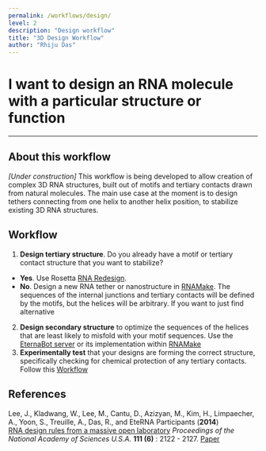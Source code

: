 ```yaml
---
permalink: /workflows/design/
level: 2
description: "Design workflow"
title: "3D Design Workflow"
author: "Rhiju Das"
---
```


# I want to design an RNA molecule with a particular structure or function

<hr/>

## About this workflow
*[Under construction]* This workflow is being developed to allow creation of complex 3D RNA structures, built out of motifs and tertiary contacts drawn from natural molecules. The main use case at the moment is to design tethers connecting from one helix to another helix position, to stabilize existing 3D RNA structures.


## Workflow

1. **Design tertiary structure**. Do you already have a motif or tertiary contact structure that you want to stabilize?  
 + __Yes__. Use Rosetta [RNA Redesign](/RNADesign). 
 + __No__. Design a new RNA tether or nanostructure in [RNAMake](RNAmake/). The sequences of the internal junctions and tertiary contacts will be defined by the motifs, but the helices will be arbitrary. If you want to just find alternative
2. **Design secondary structure**  to optimize the sequences of the helices that are least likely to misfold with your motif sequences.  Use the [EternaBot server](http://eternabot.cmu.edu/) or its implementation within [RNAMake](RNAmake/)
3. **Experimentally test** that your designs are forming the correct structure, specifically checking for chemical protection of any tertiary contacts. Follow this [Workflow](/workflows/from_scratch/)

 
## References
>
Lee, J., Kladwang, W., Lee, M., Cantu, D., Azizyan, M., Kim, H., Limpaecher, A., Yoon, S., Treuille, A., Das, R., and EteRNA Participants (**2014**) 
<br/>
[RNA design rules from a massive open laboratory](http://www.pnas.org/content/111/6/2122) 
*Proceedings of the National Academy of Sciences U.S.A.* **111 (6)** : 2122 - 2127. [Paper](https://daslab.stanford.edu/site_data/pub_pdf/2014_Lee_PNAS.pdf)
